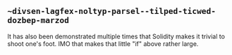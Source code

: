 ## `~divsen-lagfex-noltyp-parsel--tilped-ticwed-dozbep-marzod`
It has also been demonstrated multiple times that Solidity makes it trivial to shoot one's foot. IMO that makes that little "if" above rather large.